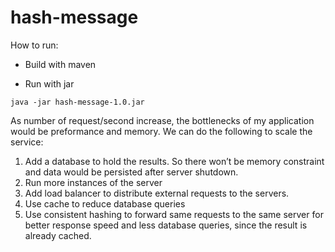 # hash-message

How to run:
- Build with maven

- Run with jar
```
java -jar hash-message-1.0.jar
```

As number of request/second increase, the bottlenecks of my application would be preformance and memory.
We can do the following to scale the service:
1. Add a database to hold the results. So there won’t be memory constraint and data would be persisted after server shutdown.
2. Run more instances of the server
3. Add load balancer to distribute external requests to the servers. 
4. Use cache to reduce database queries
5. Use consistent hashing to forward same requests to the same server for better response speed and less database queries, since the result is already cached.
